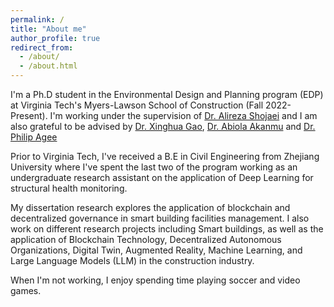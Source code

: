 ```yaml
---
permalink: /
title: "About me"
author_profile: true
redirect_from: 
  - /about/
  - /about.html
---
```


I'm a Ph.D student in the Environmental Design and Planning program (EDP) at Virginia Tech's Myers-Lawson School of Construction (Fall 2022-Present). I'm working under the supervision of [Dr. Alireza Shojaei](https://mlsoc.vt.edu/about/faculty-and-staff/alireza-shojaei.html) and I am also grateful to be advised by [Dr. Xinghua Gao]([https://mlsoc.vt.edu/about/faculty-and-staff/alireza-shojaei.html](https://mlsoc.vt.edu/about/faculty-and-staff/xinghua-gao.html)), [Dr. Abiola Akanmu](https://www.webapps.cee.vt.edu/index.php?category=people&pagetype=bio&do=getprofile&user=akanmu.html) and [Dr. Philip Agee]([https://mlsoc.vt.edu/about/faculty-and-staff/alireza-shojaei.html](https://mlsoc.vt.edu/about/faculty-and-staff/philip-agee.html))

Prior to Virginia Tech, I've received a B.E in Civil Engineering from Zhejiang University where I've spent the last two of the program working as an undergraduate research assistant on the application of Deep Learning for structural health monitoring.

My dissertation research explores the application of blockchain and decentralized governance in smart building facilities management. I also work on different research projects including Smart buildings, as well as the application of Blockchain Technology, Decentralized Autonomous Organizations,  Digital Twin,  Augmented Reality, Machine Learning, and Large Language Models (LLM) in the construction industry. 

When I'm not working, I enjoy spending time playing soccer and video games.


